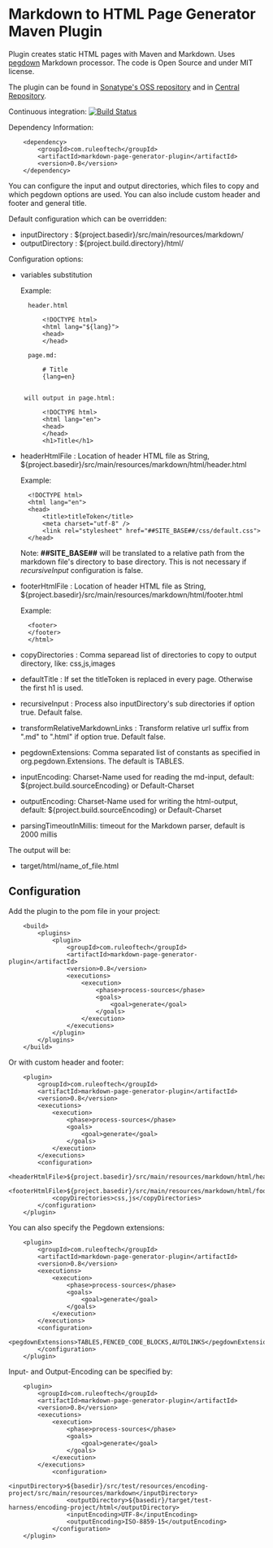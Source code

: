 # Markdown to HTML Page Generator Maven Plugin

Plugin creates static HTML pages with Maven and Markdown. Uses [pegdown](https://github.com/sirthias/pegdown) Markdown processor. The code is Open Source and under MIT license.

The plugin can be found in [Sonatype's OSS repository](https://oss.sonatype.org/content/groups/public/com/ruleoftech/markdown-page-generator-plugin/) and in [Central Repository](http://search.maven.org/).

Continuous integration:
[![Build Status](https://travis-ci.org/walokra/markdown-page-generator-plugin.svg?branch=master)](https://travis-ci.org/walokra/markdown-page-generator-plugin)

Dependency Information:

        <dependency>
            <groupId>com.ruleoftech</groupId>
            <artifactId>markdown-page-generator-plugin</artifactId>
            <version>0.8</version>
        </dependency>

You can configure the input and output directories, which files to copy and which pegdown options are used. You can also include custom header and footer and general title. 

Default configuration which can be overridden:

* inputDirectory : ${project.basedir}/src/main/resources/markdown/
* outputDirectory : ${project.build.directory}/html/

Configuration options:

* variables substitution
    
    Example:

	    header.html
	    
            <!DOCTYPE html>
            <html lang="${lang}">
            <head>
            </head>

	    page.md:
	    
            # Title
            {lang=en}


       will output in page.html:

            <!DOCTYPE html>
            <html lang="en">
            <head>
            </head>
            <h1>Title</h1>
           
* headerHtmlFile : Location of header HTML file as String, ${project.basedir}/src/main/resources/markdown/html/header.html
	
	Example:
	
		<!DOCTYPE html>
		<html lang="en">
		<head>
			<title>titleToken</title>
			<meta charset="utf-8" />
			<link rel="stylesheet" href="##SITE_BASE##/css/default.css">
		</head>
		
	Note: **##SITE_BASE##** will be translated to a relative path from the markdown file's directory to base directory. This is not necessary if *recursiveInput* configuration is false.

* footerHtmlFile : Location of header HTML file as String, ${project.basedir}/src/main/resources/markdown/html/footer.html
	
	Example:
	
		<footer>
		</footer>
		</html>

* copyDirectories :	Comma separead list of directories to copy to output directory, like: css,js,images
* defaultTitle : If set the titleToken is replaced in every page. Otherwise the first h1 is used.
* recursiveInput : Process also inputDirectory's sub directories if option true. Default false.
* transformRelativeMarkdownLinks : Transform relative url suffix from ".md" to ".html" if option true. Default false.
* pegdownExtensions: Comma separated list of constants as specified in org.pegdown.Extensions. The default is TABLES.
* inputEncoding: Charset-Name used for reading the md-input, default: ${project.build.sourceEncoding} or Default-Charset
* outputEncoding: Charset-Name used for writing the html-output, default: ${project.build.sourceEncoding} or Default-Charset
* parsingTimeoutInMillis: timeout for the Markdown parser, default is 2000 millis

The output will be:
* target/html/name_of_file.html

## Configuration

Add the plugin to the pom file in your project:
	
		<build>
			<plugins>
				<plugin>
					<groupId>com.ruleoftech</groupId>
					<artifactId>markdown-page-generator-plugin</artifactId>
					<version>0.8</version>
					<executions>
						<execution>
							<phase>process-sources</phase>
							<goals>
								<goal>generate</goal>
							</goals>
						</execution>
					</executions>
				</plugin>
			</plugins>
		</build>

Or with custom header and footer:

		<plugin>
			<groupId>com.ruleoftech</groupId>
			<artifactId>markdown-page-generator-plugin</artifactId>
			<version>0.8</version>
			<executions>
				<execution>
					<phase>process-sources</phase>
					<goals>
						<goal>generate</goal>
					</goals>
				</execution>
			</executions>
			<configuration>
				<headerHtmlFile>${project.basedir}/src/main/resources/markdown/html/header.html</headerHtmlFile>
				<footerHtmlFile>${project.basedir}/src/main/resources/markdown/html/footer.html</footerHtmlFile>
				<copyDirectories>css,js</copyDirectories>
			</configuration>
		</plugin>
		
You can also specify the Pegdown extensions:  

		<plugin>
			<groupId>com.ruleoftech</groupId>
			<artifactId>markdown-page-generator-plugin</artifactId>
			<version>0.8</version>
			<executions>
				<execution>
					<phase>process-sources</phase>
					<goals>
						<goal>generate</goal>
					</goals>
				</execution>
			</executions>
			<configuration>
				<pegdownExtensions>TABLES,FENCED_CODE_BLOCKS,AUTOLINKS</pegdownExtensions>
			</configuration>
		</plugin>

Input- and Output-Encoding can be specified by:

		<plugin>
			<groupId>com.ruleoftech</groupId>
			<artifactId>markdown-page-generator-plugin</artifactId>
			<version>0.8</version>
			<executions>
				<execution>
					<phase>process-sources</phase>
					<goals>
						<goal>generate</goal>
					</goals>
				</execution>
			</executions>
                <configuration>
                    <inputDirectory>${basedir}/src/test/resources/encoding-project/src/main/resources/markdown</inputDirectory>
                    <outputDirectory>${basedir}/target/test-harness/encoding-project/html</outputDirectory>
                    <inputEncoding>UTF-8</inputEncoding>
                    <outputEncoding>ISO-8859-15</outputEncoding>
                </configuration>
		</plugin>
